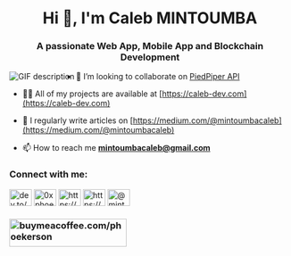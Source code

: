 <h1 align="center">Hi 👋, I'm Caleb MINTOUMBA</h1>
<h3 align="center">A passionate Web App, Mobile App and Blockchain Development</h3>

<picture>
  <source media="(prefers-color-scheme: dark)" srcset="./Skills_Animation_Dark.gif">
  <source media="(prefers-color-scheme: light)" srcset="./Skills_Animation_White.gif">
  <img align="left" alt="GIF description" src="./Skills_Animation_White.gif">
</picture>

- 👯 I’m looking to collaborate on [PiedPiper API](https://github.com/phoekerson/piedpiper)

- 👨‍💻 All of my projects are available at [https://caleb-dev.com](https://caleb-dev.com)

- 📝 I regularly write articles on [https://medium.com/@mintoumbacaleb](https://medium.com/@mintoumbacaleb)

- 📫 How to reach me **mintoumbacaleb@gmail.com**

<h3 align="left">Connect with me:</h3>
<p align="left">
<a href="https://dev.to/dev.to/phoekerson" target="blank"><img align="center" src="https://raw.githubusercontent.com/rahuldkjain/github-profile-readme-generator/master/src/images/icons/Social/devto.svg" alt="dev.to/phoekerson" height="30" width="40" /></a>
<a href="https://twitter.com/0xphoekerson" target="blank"><img align="center" src="https://raw.githubusercontent.com/rahuldkjain/github-profile-readme-generator/master/src/images/icons/Social/twitter.svg" alt="0xphoekerson" height="30" width="40" /></a>
<a href="https://linkedin.com/in/https://www.linkedin.com/in/mintoumba-caleb-25b21b240?utm_source=share&utm_campaign=share_via&utm_content=profile&utm_medium=android_app" target="blank"><img align="center" src="https://raw.githubusercontent.com/rahuldkjain/github-profile-readme-generator/master/src/images/icons/Social/linked-in-alt.svg" alt="https://www.linkedin.com/in/mintoumba-caleb-25b21b240?utm_source=share&utm_campaign=share_via&utm_content=profile&utm_medium=android_app" height="30" width="40" /></a>
<a href="https://hashnode.com/https://hashnode.com/@phoekerson" target="blank"><img align="center" src="https://raw.githubusercontent.com/rahuldkjain/github-profile-readme-generator/master/src/images/icons/Social/hashnode.svg" alt="https://hashnode.com/@phoekerson" height="30" width="40" /></a>
<a href="https://medium.com/@mintoumbacaleb" target="blank"><img align="center" src="https://raw.githubusercontent.com/rahuldkjain/github-profile-readme-generator/master/src/images/icons/Social/medium.svg" alt="@mintoumbacaleb" height="30" width="40" /></a>
</p>



<h3>
<p><a href="https://www.buymeacoffee.com/ buymeacoffee.com/phoekerson "> <img align="left" src="https://cdn.buymeacoffee.com/buttons/v2/default-yellow.png" height="50" width="210" alt=" buymeacoffee.com/phoekerson " /></a></p><br><br>
